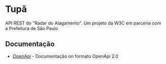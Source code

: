 # Tupã

API REST do "Radar do Alagamento". Um projeto da W3C em parceria com a Prefeitura de São Paulo


## Documentação
* [OpenApi](http://rebilly.github.io/ReDoc/?url=https://dtupa.eokoe.com/openapi?v=1511783602) - Documentação on formato OpenApi 2.0 



